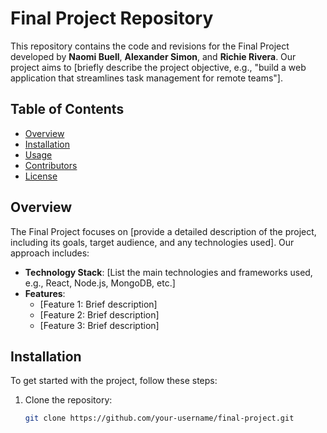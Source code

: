 # Final Project Repository

This repository contains the code and revisions for the Final Project developed by **Naomi Buell**, **Alexander Simon**, and **Richie Rivera**. Our project aims to [briefly describe the project objective, e.g., "build a web application that streamlines task management for remote teams"].

## Table of Contents

- [Overview](#overview)
- [Installation](#installation)
- [Usage](#usage)
- [Contributors](#contributors)
- [License](#license)

## Overview

The Final Project focuses on [provide a detailed description of the project, including its goals, target audience, and any technologies used]. Our approach includes:

- **Technology Stack**: [List the main technologies and frameworks used, e.g., React, Node.js, MongoDB, etc.]
- **Features**: 
  - [Feature 1: Brief description]
  - [Feature 2: Brief description]
  - [Feature 3: Brief description]

## Installation

To get started with the project, follow these steps:

1. Clone the repository:
   ```bash
   git clone https://github.com/your-username/final-project.git
